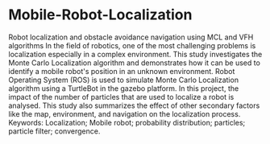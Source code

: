 # Mobile-Robot-Localization
Robot localization and obstacle avoidance navigation using MCL and VFH algorithms
In the field of robotics, one of the most challenging problems is localization especially in a complex environment. This study investigates the Monte Carlo Localization algorithm and demonstrates how it can be used to identify a mobile robot's position in an unknown environment. Robot Operating System (ROS) is used to simulate Monte Carlo Localization algorithm using a TurtleBot in the gazebo platform. In this project, the impact of the number of particles that are used to localize a robot is analysed. This study also summarizes the effect of other secondary factors like the map, environment, and navigation on the localization process.
Keywords:	Localization; Mobile robot; probability distribution; particles; particle filter; convergence.
